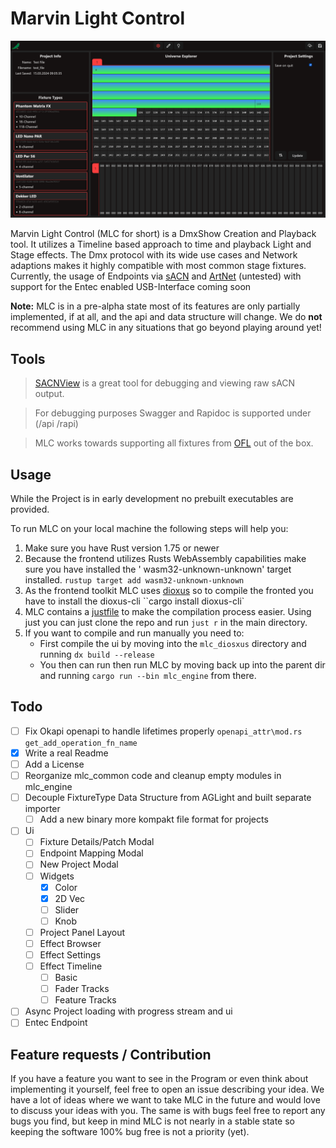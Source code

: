 # Marvin Light Control

![MLC](/images/mlc_configure_page.png)

Marvin Light Control (MLC for short) is a DmxShow Creation and Playback tool.
It utilizes a Timeline based approach to time and playback Light and Stage effects.
The Dmx protocol with its wide use cases and Network adaptions makes it highly compatible with most common stage
fixtures.
Currently, the usage of Endpoints
via [sACN](https://en.wikipedia.org/wiki/Architecture_for_Control_Networks#External_extensions)
and [ArtNet](https://art-net.org.uk/) (untested) with support for the Entec enabled USB-Interface coming soon

**Note:** MLC is in a pre-alpha state most of its features are only partially implemented, if at all, and the api and
data
structure will change.
We do **not** recommend using MLC in any situations that go beyond playing around yet!

## Tools

> [SACNView](https://sacnview.org/) is a great tool for debugging and viewing raw sACN output.

> For debugging purposes Swagger and Rapidoc is supported under (/api /rapi)

> MLC works towards supporting all fixtures from [OFL](https://open-fixture-library.org/) out of the box.

## Usage

While the Project is in early development no prebuilt executables are provided.

To run MLC on your local machine the following steps will help you:

1. Make sure you have Rust version 1.75 or newer
2. Because the frontend utilizes Rusts WebAssembly capabilities make sure you have installed the '
   wasm32-unknown-unknown' target installed.
   ``rustup target add wasm32-unknown-unknown``
3. As the frontend toolkit MLC uses [dioxus](https://dioxuslabs.com/) so to compile the fronted you have to install the
   dioxus-cli
   ``cargo install dioxus-cli`
4. MLC contains a [justfile](https://github.com/casey/just) to make the compilation process easier. Using just you can
   just clone the repo and run ``just r`` in the main directory.
5. If you want to compile and run manually you need to:
    - First compile the ui by moving into the ``mlc_diosxus`` directory and running `dx build --release`
    - You then can run then run MLC by moving back up into the parent dir and running ``cargo run --bin mlc_engine``
      from there.

## Todo

- [ ] Fix Okapi openapi to handle lifetimes properly `openapi_attr\mod.rs get_add_operation_fn_name`
- [X] Write a real Readme
- [ ] Add a License
- [ ] Reorganize mlc_common code and cleanup empty modules in mlc_engine
- [ ] Decouple FixtureType Data Structure from AGLight and built separate importer
    - [ ] Add a new binary more kompakt file format for projects
- [ ] Ui
    - [ ] Fixture Details/Patch Modal
    - [ ] Endpoint Mapping Modal
    - [ ] New Project Modal
    - [ ] Widgets
        - [X] Color
        - [X] 2D Vec
        - [ ] Slider
        - [ ] Knob
    - [ ] Project Panel Layout
    - [ ] Effect Browser
    - [ ] Effect Settings
    - [ ] Effect Timeline
        - [ ] Basic
        - [ ] Fader Tracks
        - [ ] Feature Tracks
- [ ] Async Project loading with progress stream and ui
- [ ] Entec Endpoint

## Feature requests / Contribution

If you have a feature you want to see in the Program or even think about implementing it yourself, feel free to open an
issue describing your idea.
We have a lot of ideas where we want to take MLC in the future and would love to discuss your ideas with you.
The same is with bugs feel free to report any bugs you find, but keep in mind MLC is not nearly in a stable state so
keeping the software 100% bug free is not a priority (yet).
